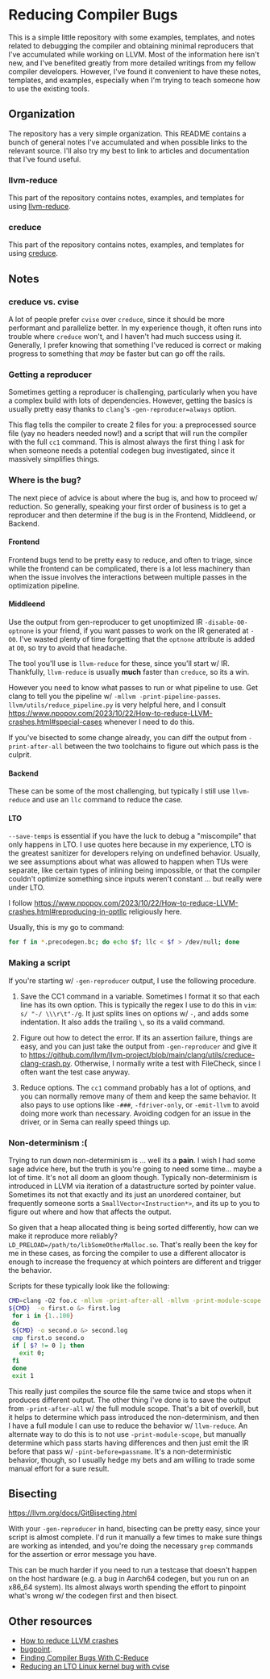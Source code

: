 # Reducing Compiler Bugs

This is a simple little repository with some examples, templates, and notes
related to debugging the compiler and obtaining minimal reproducers that I've
accumulated while working on LLVM. Most of the information here isn't new, and
I've benefited greatly from more detailed writings from my fellow compiler
developers. However, I've found it convenient to have these notes, templates,
and examples, especially when I'm trying to teach someone how to use the
existing tools.

## Organization

The repository has a very simple organization. This README contains a bunch of
general notes I've accumulated and when possible links to the relevant source.
I'll also try my best to link to articles and documentation that I've found
useful.

### llvm-reduce

This part of the repository contains notes, examples, and templates for using
[llvm-reduce](https://llvm.org/docs/CommandGuide/llvm-reduce.html).


### creduce

This part of the repository contains notes, examples, and templates for using
[creduce](https://github.com/csmith-project/creduce).

## Notes

### creduce vs. cvise

A lot of people prefer `cvise` over `creduce`, since it should be more
performant and parallelize better. In my experience though, it often runs into
trouble where `creduce` won't, and I haven't had much success using it.
Generally, I prefer knowing that something I've reduced is correct or making
progress to something that *may* be faster but can go off the rails.

### Getting a reproducer

Sometimes getting a reproducer is challenging, particularly when you have
a complex build with lots of dependencies. However, getting the basics is
usually pretty easy thanks to `clang`'s `-gen-reproducer=always` option.

This flag tells the compiler to create 2 files for you: a preprocessed source
file (yay no headers needed now!) and a script that will run the compiler with
the full `cc1` command. This is almost always the first thing I ask for when
someone needs a potential codegen bug investigated, since it massively
simplifies things.

### Where is the bug?

The next piece of advice is about where the bug is, and how to proceed w/
reduction. So generally, speaking your first order of business is to get
a reproducer and then determine if the bug is in the Frontend, Middleend, or
Backend.

#### Frontend

Frontend bugs tend to be pretty easy to reduce, and often to triage, since
while the frontend can be complicated, there is a lot less machinery than when
the issue involves the interactions between multiple passes in the optimization
pipeline. 

#### Middleend

Use the output from gen-reproducer to get unoptimized IR `-disable-O0-optnone`
is your friend, if you want passes to work on the IR generated at `-O0`. I've
wasted plenty of time forgetting that the `optnone` attribute is added at `O0`,
so try to avoid that headache.

The tool you'll use is `llvm-reduce` for these, since you'll start w/ IR.
Thankfully, `llvm-reduce` is usually **much** faster than `creduce`, so its
a win.

However you need to know what passes to run or what pipeline to use. Get clang
to tell you the pipeline w/ `-mllvm -print-pipeline-passes`.
`llvm/utils/reduce_pipeline.py` is very helpful here, and I consult
https://www.npopov.com/2023/10/22/How-to-reduce-LLVM-crashes.html#special-cases
whenever I need to do this.

If you've bisected to some change already, you can diff the output from
`-print-after-all` between the two toolchains to figure out which pass is the
culprit.


#### Backend

These can be some of the most challenging, but typically I still use
`llvm-reduce` and use an `llc` command to reduce the case.

#### LTO

`--save-temps` is essential if you have the luck to debug a "miscompile" that
only happens in LTO. I use quotes here because in my experience, LTO is the
greatest sanitizer for developers relying on undefined behavior. Usually, we
see assumptions about what was allowed to happen when TUs were separate, like
certain types of inlining being impossible, or that the compiler couldn't
optimize something since inputs weren't constant ... but really were under LTO.

I follow
https://www.npopov.com/2023/10/22/How-to-reduce-LLVM-crashes.html#reproducing-in-optllc
religiously here.

Usually, this is my go to command:
```bash
for f in *.precodegen.bc; do echo $f; llc < $f > /dev/null; done
```

### Making a script 

If you're starting w/ `-gen-reproducer` output, I use the following procedure.

1. Save the CC1 command in a variable. Sometimes I format it so that each line
   has its own option. This is typically the regex I use to do this in `vim`:
   `s/ "-/ \\\r\t"-/g`. It just splits lines on options w/ `-`, and adds some
   indentation. It also adds the trailing `\`, so its a valid command.

2. Figure out how to detect the error. If its an assertion failure, things are
   easy, and you can just take the output from `-gen-reproducer` and give it to
   https://github.com/llvm/llvm-project/blob/main/clang/utils/creduce-clang-crash.py.
   Otherwise, I normally write a test with FileCheck, since I often want the
   test case anyway.

3. Reduce options. The `cc1` command probably has a lot of options, and you can
   normally remove many of them and keep the same behavior. It also pays to use
   options like `-###`, `-fdriver-only`, or `-emit-llvm` to avoid doing more
   work than necessary. Avoiding codgen for an issue in the driver, or in Sema
   can really speed things up.

### Non-determinism :(

Trying to run down non-determinism is ... well its a **pain**. I wish I had
some sage advice here, but the truth is you're going to need some time... maybe
a lot of time. It's not all doom an gloom though. Typically non-determinism is
introduced in LLVM via iteration of a datastructure sorted by pointer value.
Sometimes its not that exactly and its just an unordered container, but
frequently someone sorts a `SmallVector<Instruction*>`, and its up to you to
figure out where and how that affects the output.

So given that a heap allocated thing is being sorted differently, how can we
make it reproduce more reliably? `LD_PRELOAD=/path/to/libSomeOtherMalloc.so`.
That's really been the key for me in these cases, as forcing the compiler to
use a different allocator is enough to increase the frequency at which pointers
are different and trigger the behavior.

Scripts for these typically look like the following:

```bash
CMD=clang -O2 foo.c -mllvm -print-after-all -mllvm -print-module-scope
${CMD}  -o first.o &> first.log
 for i in {1..100}
 do
 ${CMD} -o second.o &> second.log
 cmp first.o second.o
 if [ $? != 0 ]; then
   exit 0;
 fi
 done
 exit 1
```

This really just compiles the source file the same twice and stops when it
produces different output. The other thing I've done is to save the output from
`-print-after-all` w/ the full module scope. That's a bit of overkill, but it
helps to determine which pass introduced the non-determinism, and then I have
a full module I can use to reduce the behavior w/ `llvm-reduce`. An alternate
way to do this is to not use `-print-module-scope`, but manually determine
which pass starts having differences and then just emit the IR before that pass
w/ `-pint-before=passname`. It's a non-deterministic behavior, though, so
I usually hedge my bets and am willing to trade some manual effort for a sure
result.


## Bisecting

https://llvm.org/docs/GitBisecting.html

With your `-gen-reproducer` in hand, bisecting can be pretty easy, since your
script is almost complete. I'd run it manually a few times to make sure things
are working as intended, and you're doing the necessary `grep` commands for the
assertion or error message you have.

This can be much harder if you need to run a testcase that doesn't happen on
the host hardware (e.g. a bug in Aarch64 codegen, but you run on an x86_64
system). Its almost always worth spending the effort to pinpoint what's wrong
w/ the codegen first and then bisect.


## Other resources

- [How to reduce LLVM crashes](https://www.npopov.com/2023/10/22/How-to-reduce-LLVM-crashes.html)
- [bugpoint](https://llvm.org/docs/CommandGuide/bugpoint.html).
- [Finding Compiler Bugs With C-Reduce](https://nickdesaulniers.github.io/blog/2019/01/18/finding-compiler-bugs-with-c-reduce/)
- [Reducing an LTO Linux kernel bug with cvise](https://nathanchance.dev/posts/cvise-lto-kernel-bug/)


